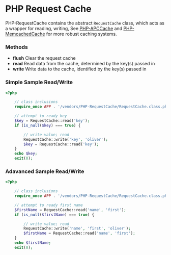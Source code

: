 PHP Request Cache
===

PHP-RequestCache contains the abstract `RequestCache` class, which acts as a
wrapper for reading, writing, See
[PHP-APCCache](https://github.com/onassar/PHP-APCCache) and
[PHP-MemcachedCache](https://github.com/onassar/PHP-MemcachedCache)
for more robust caching systems.

### Methods
 - **flush** Clear the request cache
 - **read** Read data from the cache, determined by the key(s) passed in
 - **write** Write data to the cache, identified by the key(s) passed in

### Simple Sample Read/Write

``` php
<?php

    // class inclusions
    require_once APP . '/vendors/PHP-RequestCache/RequestCache.class.php';

    // attempt to ready key
    $key = RequestCache::read('key');
    if (is_null($key) === true) {

        // write value; read
        RequestCache::write('key', 'oliver');
        $key = RequestCache::read('key');
    }
    echo $key;
    exit(0);

```

### Adavanced Sample Read/Write


``` php
<?php

    // class inclusions
    require_once APP . '/vendors/PHP-RequestCache/RequestCache.class.php';

    // attempt to ready first name
    $firstName = RequestCache::read('name', 'first');
    if (is_null($firstName) === true) {

        // write value; read
        RequestCache::write('name', 'first', 'oliver');
        $firstName = RequestCache::read('name', 'first');
    }
    echo $firstName;
    exit(0);

```
